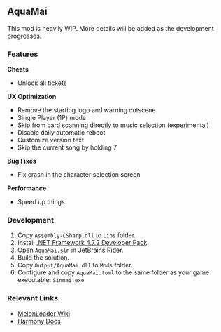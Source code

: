 ## AquaMai

This mod is heavily WIP. More details will be added as the development progresses.

### Features

**Cheats**

* Unlock all tickets

**UX Optimization**

* Remove the starting logo and warning cutscene
* Single Player (1P) mode
* Skip from card scanning directly to music selection (experimental)
* Disable daily automatic reboot
* Customize version text
* Skip the current song by holding 7

**Bug Fixes**

* Fix crash in the character selection screen

**Performance**

* Speed up things

### Development

1. Copy `Assembly-CSharp.dll` to `Libs` folder.
2. Install [.NET Framework 4.7.2 Developer Pack](https://dotnet.microsoft.com/en-us/download/dotnet-framework/thank-you/net472-developer-pack-offline-installer)
3. Open `AquaMai.sln` in JetBrains Rider.
4. Build the solution.
5. Copy `Output/AquaMai.dll` to `Mods` folder.
6. Configure and copy `AquaMai.toml` to the same folder as your game executable: `Sinmai.exe`

### Relevant Links

* [MelonLoader Wiki](https://melonwiki.xyz/#/modders/quickstart)
* [Harmony Docs](https://harmony.pardeike.net/articles/patching-prefix.html)
